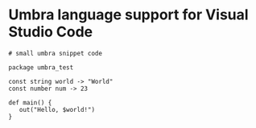 # Umbra language support for Visual Studio Code

```umb
# small umbra snippet code

package umbra_test

const string world -> "World"
const number num -> 23

def main() {
   out("Hello, $world!")
}
```